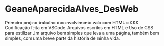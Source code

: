# GeaneAparecidaAlves_DesWeb
Primeiro projeto trabalho desenvolvimento web com HTML e CSS
Codificação feita em VSCode.
Arquivos escritos em HTML e Uso de CSS para estilizar
Um arquivo bem simples que leva a uma página, também bem simples, com uma breve parte da história de minha vida.
